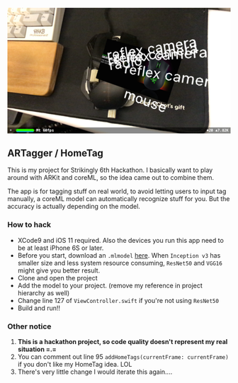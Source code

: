 ![](./readme/screenshot.png)

## ARTagger / HomeTag

This is my project for Strikingly 6th Hackathon. I basically want to play around with ARKit and coreML, so the idea came out to combine them.

The app is for tagging stuff on real world, to avoid letting users to input tag manually, a coreML model can automatically recognize stuff for you. But the accuracy is actually depending on the model.

### How to hack

* XCode9 and iOS 11 required. Also the devices you run this app need to be at least iPhone 6S or later.
* Before you start, download an `.mlmodel` [here](https://developer.apple.com/machine-learning/). When `Inception v3` has smaller size and less system resource consuming, `ResNet50` and `VGG16` might give you better result.
* Clone and open the project
* Add the model to your project. (remove my reference in project hierarchy as well)
* Change line 127 of `ViewController.swift` if you're not using `ResNet50`
* Build and run!!

### Other notice

1. **This is a hackathon project, so code quality doesn't represent my real situation  =.=**
2. You can comment out line 95 `addHomeTags(currentFrame: currentFrame)` if you don't like my HomeTag idea. LOL
3. There's very little change I would iterate this again....



